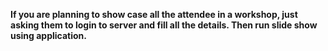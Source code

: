 **If you are planning to show case all the attendee in a workshop, just asking them to login to server and fill all the details. Then run slide show using application.**
